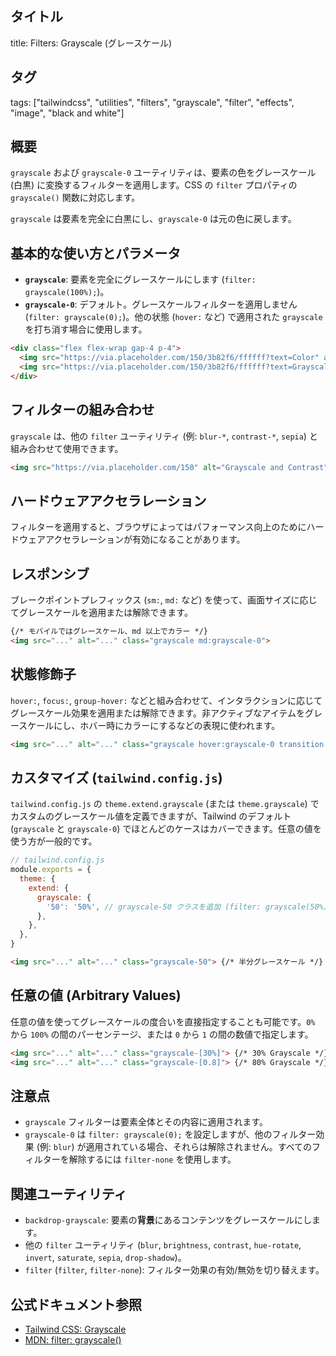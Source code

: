 ## タイトル
title: Filters: Grayscale (グレースケール)

## タグ
tags: ["tailwindcss", "utilities", "filters", "grayscale", "filter", "effects", "image", "black and white"]

## 概要
`grayscale` および `grayscale-0` ユーティリティは、要素の色をグレースケール (白黒) に変換するフィルターを適用します。CSS の `filter` プロパティの `grayscale()` 関数に対応します。

`grayscale` は要素を完全に白黒にし、`grayscale-0` は元の色に戻します。

## 基本的な使い方とパラメータ

*   **`grayscale`**: 要素を完全にグレースケールにします (`filter: grayscale(100%);`)。
*   **`grayscale-0`**: デフォルト。グレースケールフィルターを適用しません (`filter: grayscale(0);`)。他の状態 (`hover:` など) で適用された `grayscale` を打ち消す場合に使用します。

```html
<div class="flex flex-wrap gap-4 p-4">
  <img src="https://via.placeholder.com/150/3b82f6/ffffff?text=Color" alt="Color" class="grayscale-0 rounded-lg"> {/* Default */}
  <img src="https://via.placeholder.com/150/3b82f6/ffffff?text=Grayscale" alt="Grayscale" class="grayscale rounded-lg">
</div>
```

## フィルターの組み合わせ

`grayscale` は、他の `filter` ユーティリティ (例: `blur-*`, `contrast-*`, `sepia`) と組み合わせて使用できます。

```html
<img src="https://via.placeholder.com/150" alt="Grayscale and Contrast" class="grayscale contrast-150 rounded-lg">
```

## ハードウェアアクセラレーション

フィルターを適用すると、ブラウザによってはパフォーマンス向上のためにハードウェアアクセラレーションが有効になることがあります。

## レスポンシブ

ブレークポイントプレフィックス (`sm:`, `md:` など) を使って、画面サイズに応じてグレースケールを適用または解除できます。

```html
{/* モバイルではグレースケール、md 以上でカラー */}
<img src="..." alt="..." class="grayscale md:grayscale-0">
```

## 状態修飾子

`hover:`, `focus:`, `group-hover:` などと組み合わせて、インタラクションに応じてグレースケール効果を適用または解除できます。非アクティブなアイテムをグレースケールにし、ホバー時にカラーにするなどの表現に使われます。

```html
<img src="..." alt="..." class="grayscale hover:grayscale-0 transition duration-300 cursor-pointer rounded-lg">
```

## カスタマイズ (`tailwind.config.js`)

`tailwind.config.js` の `theme.extend.grayscale` (または `theme.grayscale`) でカスタムのグレースケール値を定義できますが、Tailwind のデフォルト (`grayscale` と `grayscale-0`) でほとんどのケースはカバーできます。任意の値を使う方が一般的です。

```javascript
// tailwind.config.js
module.exports = {
  theme: {
    extend: {
      grayscale: {
        '50': '50%', // grayscale-50 クラスを追加 (filter: grayscale(50%))
      },
    },
  },
}
```

```html
<img src="..." alt="..." class="grayscale-50"> {/* 半分グレースケール */}
```

## 任意の値 (Arbitrary Values)

任意の値を使ってグレースケールの度合いを直接指定することも可能です。`0%` から `100%` の間のパーセンテージ、または `0` から `1` の間の数値で指定します。

```html
<img src="..." alt="..." class="grayscale-[30%]"> {/* 30% Grayscale */}
<img src="..." alt="..." class="grayscale-[0.8]"> {/* 80% Grayscale */}
```

## 注意点

*   `grayscale` フィルターは要素全体とその内容に適用されます。
*   `grayscale-0` は `filter: grayscale(0);` を設定しますが、他のフィルター効果 (例: `blur`) が適用されている場合、それらは解除されません。すべてのフィルターを解除するには `filter-none` を使用します。

## 関連ユーティリティ

*   `backdrop-grayscale`: 要素の**背景**にあるコンテンツをグレースケールにします。
*   他の `filter` ユーティリティ (`blur`, `brightness`, `contrast`, `hue-rotate`, `invert`, `saturate`, `sepia`, `drop-shadow`)。
*   `filter` (`filter`, `filter-none`): フィルター効果の有効/無効を切り替えます。

## 公式ドキュメント参照
*   [Tailwind CSS: Grayscale](https://tailwindcss.com/docs/grayscale)
*   [MDN: filter: grayscale()](https://developer.mozilla.org/en-US/docs/Web/CSS/filter-function/grayscale)